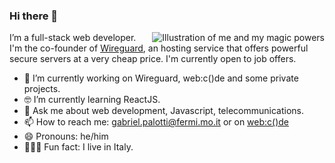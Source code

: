 ### Hi there 👋

<img align="right" src="https://i.imgur.com/XwyDbnQ.gif" alt="Illustration of me and my magic powers" />

I’m a full-stack web developer. I'm the co-founder of [Wireguard](wireguard.pw), an hosting service that offers powerful secure servers at a very cheap price. I'm currently open to job offers. 

- 📱  I’m currently working on Wireguard, web:c()de and some private projects.
- 🤓 I’m currently learning ReactJS.
- 💬  Ask me about web development, Javascript, telecommunications.
- 📫  How to reach me: gabriel.palotti@fermi.mo.it or on [web:c()de](https://web-code.tech/)
- 😄  Pronouns: he/him
- 🚴🏽‍♀️  Fun fact: I live in Italy.
